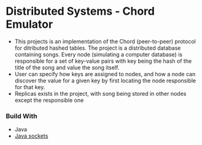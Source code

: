 # Distributed Systems - Chord Emulator

* This projects is an implementation of the Chord (peer-to-peer) protocol for ditributed hashed tables. The project is a distributed database containing songs. Every node (simulating a computer database) is responsible for a set of key-value pairs with key being the hash of the title of the song and value the song itself.
* User can specify how keys are assigned to nodes, and how a node can discover the value for a given key by first locating the node responsible for that key.
* Replicas exists in the project, with song being stored in other nodes except the responsible one

### Build With

* Java 
* [Java sockets](https://docs.oracle.com/javase/tutorial/networking/sockets/)

